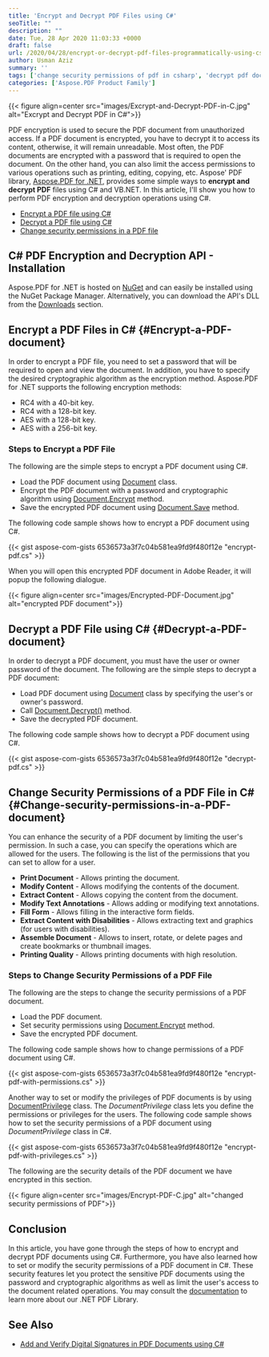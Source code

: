 ```yaml
---
title: 'Encrypt and Decrypt PDF Files using C#'
seoTitle: ""
description: ""
date: Tue, 28 Apr 2020 11:03:33 +0000
draft: false
url: /2020/04/28/encrypt-or-decrypt-pdf-files-programmatically-using-csharp-asp.net/
author: Usman Aziz
summary: ''
tags: ['change security permissions of pdf in csharp', 'decrypt pdf documents in csharp', 'encrypt pdf document in csharp']
categories: ['Aspose.PDF Product Family']
---
```




{{< figure align=center src="images/Excrypt-and-Decrypt-PDF-in-C.jpg" alt="Excrypt and Decrypt PDF in C#">}}


PDF encryption is used to secure the PDF document from unauthorized access. If a PDF document is encrypted, you have to decrypt it to access its content, otherwise, it will remain unreadable. Most often, the PDF documents are encrypted with a password that is required to open the document. On the other hand, you can also limit the access permissions to various operations such as printing, editing, copying, etc. Aspose' PDF library, [Aspose.PDF for .NET][1], provides some simple ways to **encrypt and decrypt PDF** files using C# and VB.NET. In this article, I'll show you how to perform PDF encryption and decryption operations using C#.

*   [Encrypt a PDF file using C#][2]
*   [Decrypt a PDF file using C#][3]
*   [Change security permissions in a PDF file][4]

## C# PDF Encryption and Decryption API - Installation

Aspose.PDF for .NET is hosted on [NuGet][5] and can easily be installed using the NuGet Package Manager. Alternatively, you can download the API's DLL from the [Downloads][6] section.

## Encrypt a PDF Files in C# {#Encrypt-a-PDF-document}

In order to encrypt a PDF file, you need to set a password that will be required to open and view the document. In addition, you have to specify the desired cryptographic algorithm as the encryption method. Aspose.PDF for .NET supports the following encryption methods:

*   RC4 with a 40-bit key.
*   RC4 with a 128-bit key.
*   AES with a 128-bit key.
*   AES with a 256-bit key.

### Steps to Encrypt a PDF File

The following are the simple steps to encrypt a PDF document using C#.

*   Load the PDF document using [Document][7] class.
*   Encrypt the PDF document with a password and cryptographic algorithm using [Document.Encrypt][8] method.
*   Save the encrypted PDF document using [Document.Save][9] method.

The following code sample shows how to encrypt a PDF document using C#.

{{< gist aspose-com-gists 6536573a3f7c04b581ea9fd9f480f12e "encrypt-pdf.cs" >}}

When you will open this encrypted PDF document in Adobe Reader, it will popup the following dialogue.



{{< figure align=center src="images/Encrypted-PDF-Document.jpg" alt="encrypted PDF document">}}


## Decrypt a PDF File using C# {#Decrypt-a-PDF-document}

In order to decrypt a PDF document, you must have the user or owner password of the document. The following are the simple steps to decrypt a PDF document:

*   Load PDF document using [Document][10] class by specifying the user's or owner's password.
*   Call [Document.Decrypt()][11] method.
*   Save the decrypted PDF document.

The following code sample shows how to decrypt a PDF document using C#.

{{< gist aspose-com-gists 6536573a3f7c04b581ea9fd9f480f12e "decrypt-pdf.cs" >}}

## Change Security Permissions of a PDF File in C# {#Change-security-permissions-in-a-PDF-document}

You can enhance the security of a PDF document by limiting the user's permission. In such a case, you can specify the operations which are allowed for the users. The following is the list of the permissions that you can set to allow for a user.

*   **Print Document** - Allows printing the document.
*   **Modify Content** - Allows modifying the contents of the document.
*   **Extract Content** - Allows copying the content from the document.
*   **Modify Text Annotations** - Allows adding or modifying text annotations.
*   **Fill Form** - Allows filling in the interactive form fields.
*   **Extract Content with Disabilities** - Allows extracting text and graphics (for users with disabilities).
*   **Assemble Document** - Allows to insert, rotate, or delete pages and create bookmarks or thumbnail images.
*   **Printing Quality** - Allows printing documents with high resolution.

### Steps to Change Security Permissions of a PDF File

The following are the steps to change the security permissions of a PDF document.

*   Load the PDF document.
*   Set security permissions using [Document.Encrypt][12] method.
*   Save the encrypted PDF document.

The following code sample shows how to change permissions of a PDF document using C#.

{{< gist aspose-com-gists 6536573a3f7c04b581ea9fd9f480f12e "encrypt-pdf-with-permissions.cs" >}}

Another way to set or modify the privileges of PDF documents is by using [DocumentPrivilege][13] class. The _DocumentPrivilege_ class lets you define the permissions or privileges for the users. The following code sample shows how to set the security permissions of a PDF document using _DocumentPrivilege_ class in C#.

{{< gist aspose-com-gists 6536573a3f7c04b581ea9fd9f480f12e "encrypt-pdf-with-privileges.cs" >}}

The following are the security details of the PDF document we have encrypted in this section.



{{< figure align=center src="images/Encrypt-PDF-C.jpg" alt="changed security permissions of PDF">}}


## Conclusion

In this article, you have gone through the steps of how to encrypt and decrypt PDF documents using C#. Furthermore, you have also learned how to set or modify the security permissions of a PDF document in C#. These security features let you protect the sensitive PDF documents using the password and cryptographic algorithms as well as limit the user's access to the document related operations. You may consult the [documentation][14] to learn more about our .NET PDF Library.

## See Also

*   [Add and Verify Digital Signatures in PDF Documents using C#][15]




[1]: https://products.aspose.com/pdf/net
[2]: #Encrypt-a-PDF-document
[3]: #Decrypt-a-PDF-document
[4]: #Change-security-permissions-in-a-PDF-document
[5]: https://nuget.org/packages/Aspose.pdf
[6]: https://downloads.aspose.com/pdf/net
[7]: https://apireference.aspose.com/pdf/net/aspose.pdf/document
[8]: https://apireference.aspose.com/pdf/net/aspose.pdf.document/encrypt/methods/1
[9]: https://apireference.aspose.com/pdf/net/aspose.pdf.document/save/methods/4
[10]: https://apireference.aspose.com/pdf/net/aspose.pdf/document
[11]: https://apireference.aspose.com/pdf/net/aspose.pdf/document/methods/decrypt
[12]: https://apireference.aspose.com/pdf/net/aspose.pdf.document/encrypt/methods/1
[13]: https://apireference.aspose.com/pdf/net/aspose.pdf.facades/documentprivilege
[14]: https://docs.aspose.com/display/pdfnet/Getting+Started
[15]: https://blog.aspose.com/2020/02/25/digitally-sign-pdf-documents-verify-digital-signatures-in-csharp-net/





